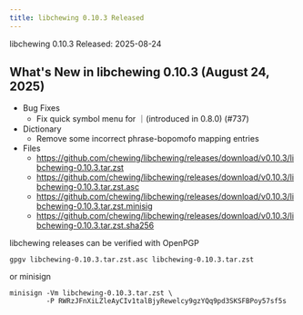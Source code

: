 ```yaml
---
title: libchewing 0.10.3 Released
---
```

libchewing 0.10.3 Released: 2025-08-24

What's New in libchewing 0.10.3 (August 24, 2025)
---------------------------------------------------------

* Bug Fixes
  - Fix quick symbol menu for ｜(introduced in 0.8.0) (#737)
* Dictionary
  - Remove some incorrect phrase-bopomofo mapping entries
* Files
  - <https://github.com/chewing/libchewing/releases/download/v0.10.3/libchewing-0.10.3.tar.zst>
  - <https://github.com/chewing/libchewing/releases/download/v0.10.3/libchewing-0.10.3.tar.zst.asc>
  - <https://github.com/chewing/libchewing/releases/download/v0.10.3/libchewing-0.10.3.tar.zst.minisig>
  - <https://github.com/chewing/libchewing/releases/download/v0.10.3/libchewing-0.10.3.tar.zst.sha256>

libchewing releases can be verified with OpenPGP

    gpgv libchewing-0.10.3.tar.zst.asc libchewing-0.10.3.tar.zst

or minisign

    minisign -Vm libchewing-0.10.3.tar.zst \
             -P RWRzJFnXiLZleAyCIv1talBjyRewelcy9gzYQq9pd3SKSFBPoy57sf5s
